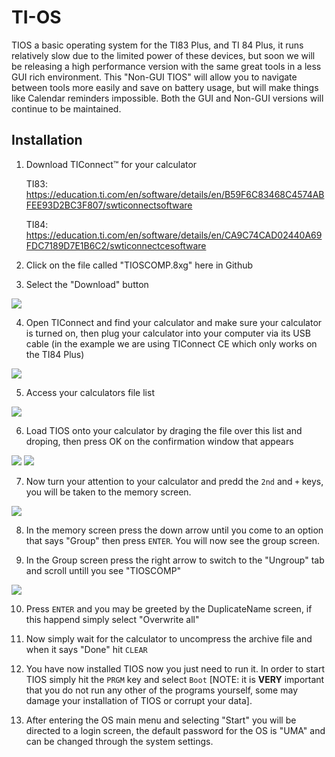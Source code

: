# TI-OS
TIOS a basic operating system for the TI83 Plus, and TI 84 Plus, it runs relatively slow due to the limited power of these devices, but soon we will be releasing a high performance version with the same great tools in a less GUI rich environment. This "Non-GUI TIOS" will allow you to navigate between tools more easily and save on battery usage, but will make things like Calendar reminders impossible. Both the GUI and Non-GUI versions will continue to be maintained.

## Installation

1.
	Download TIConnect™ for your calculator

	TI83: https://education.ti.com/en/software/details/en/B59F6C83468C4574ABFEE93D2BC3F807/swticonnectsoftware

	TI84: https://education.ti.com/en/software/details/en/CA9C74CAD02440A69FDC7189D7E1B6C2/swticonnectcesoftware

2.
	Click on the file called "TIOSCOMP.8xg" here in Github
	
	
3.
	Select the "Download" button
	
![](https://i.ibb.co/z2XCFKQ/Screen-Shot-2021-11-21-at-7-42-26-AM.png)


4.
	Open TIConnect and find your calculator and make sure your calculator is turned on, then plug your calculator into your computer via its USB cable (in the example we are using TIConnect CE which only works on the TI84 Plus)
	
![](https://i.ibb.co/XzJtPTG/Screen-Shot-2021-11-21-at-7-45-19-AM.png)

5.
	Access your calculators file list
	
![](https://i.ibb.co/3BZj52t/Screen-Shot-2021-11-21-at-7-48-21-AM.png)

6.
	Load TIOS onto your calculator by draging the file over this list and droping, then press OK on the confirmation window that appears
	
![](https://i.ibb.co/zF5pbdw/Screen-Shot-2021-11-21-at-7-50-00-AM.png)
![](https://i.ibb.co/VxBxcK8/Screen-Shot-2021-11-21-at-7-50-20-AM.png)

7.
	Now turn your attention to your calculator and predd the ```2nd``` and ```+``` keys, you will be taken to the memory screen.
	
![](https://i.ibb.co/GM7NsyY/Capture1-1637499310960.png)

8.
	In the memory screen press the down arrow until you come to an option that says "Group" then press ```ENTER```. You will now see the group screen.
	
9.
	In the Group screen press the right arrow to switch to the "Ungroup" tab and scroll untill you see "TIOSCOMP"

![](https://i.ibb.co/p0zvnSD/Capture2-1637499597270.png)

10.
	Press ```ENTER``` and you may be greeted by the DuplicateName screen, if this happend simply select "Overwrite all"
	
11.
	Now simply wait for the calculator to uncompress the archive file and when it says "Done" hit ```CLEAR```

12.
	You have now installed TIOS now you just need to run it. In order to start TIOS simply hit the ```PRGM``` key and select ```Boot``` [NOTE: it is __VERY__ important that you do not run any other of the programs yourself, some may damage your installation of TIOS or corrupt your data].

13.
	After entering the OS main menu and selecting "Start" you will be directed to a login screen, the default password for the OS is "UMA" and can be changed through the system settings.
